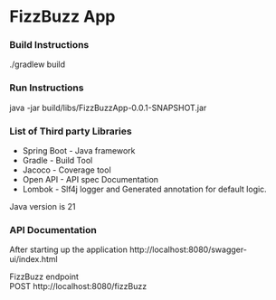 # FizzBuzz App

### Build Instructions
./gradlew build

### Run Instructions
java -jar build/libs/FizzBuzzApp-0.0.1-SNAPSHOT.jar

### List of Third party Libraries
 - Spring Boot - Java framework
 - Gradle - Build Tool
 - Jacoco - Coverage tool
 - Open API - API spec Documentation
 - Lombok - Slf4j logger and Generated annotation for default logic.

Java version is 21

### API Documentation
After starting up the application
http://localhost:8080/swagger-ui/index.html

FizzBuzz endpoint  
POST http://localhost:8080/fizzBuzz